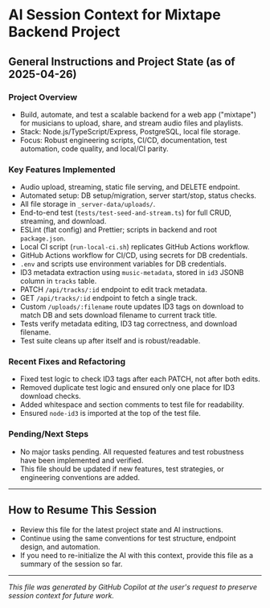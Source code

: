 # AI Session Context for Mixtape Backend Project

## General Instructions and Project State (as of 2025-04-26)

### Project Overview
- Build, automate, and test a scalable backend for a web app ("mixtape") for musicians to upload, share, and stream audio files and playlists.
- Stack: Node.js/TypeScript/Express, PostgreSQL, local file storage.
- Focus: Robust engineering scripts, CI/CD, documentation, test automation, code quality, and local/CI parity.

### Key Features Implemented
- Audio upload, streaming, static file serving, and DELETE endpoint.
- Automated setup: DB setup/migration, server start/stop, status checks.
- All file storage in `_server-data/uploads/`.
- End-to-end test (`tests/test-seed-and-stream.ts`) for full CRUD, streaming, and download.
- ESLint (flat config) and Prettier; scripts in backend and root `package.json`.
- Local CI script (`run-local-ci.sh`) replicates GitHub Actions workflow.
- GitHub Actions workflow for CI/CD, using secrets for DB credentials.
- `.env` and scripts use environment variables for DB credentials.
- ID3 metadata extraction using `music-metadata`, stored in `id3` JSONB column in `tracks` table.
- PATCH `/api/tracks/:id` endpoint to edit track metadata.
- GET `/api/tracks/:id` endpoint to fetch a single track.
- Custom `/uploads/:filename` route updates ID3 tags on download to match DB and sets download filename to current track title.
- Tests verify metadata editing, ID3 tag correctness, and download filename.
- Test suite cleans up after itself and is robust/readable.

### Recent Fixes and Refactoring
- Fixed test logic to check ID3 tags after each PATCH, not after both edits.
- Removed duplicate test logic and ensured only one place for ID3 download checks.
- Added whitespace and section comments to test file for readability.
- Ensured `node-id3` is imported at the top of the test file.

### Pending/Next Steps
- No major tasks pending. All requested features and test robustness have been implemented and verified.
- This file should be updated if new features, test strategies, or engineering conventions are added.

---

## How to Resume This Session
- Review this file for the latest project state and AI instructions.
- Continue using the same conventions for test structure, endpoint design, and automation.
- If you need to re-initialize the AI with this context, provide this file as a summary of the session so far.

---

*This file was generated by GitHub Copilot at the user's request to preserve session context for future work.*
